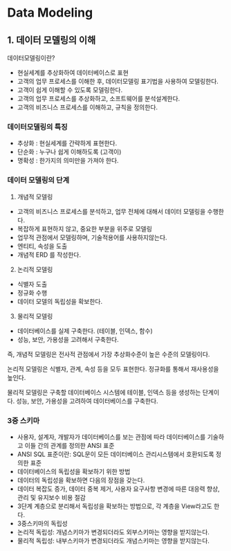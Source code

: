 # Data Modeling
## 1. 데이터 모델링의 이해

데이터모델링이란?
- 현실세계를 추상화하여 데이터베이스로 표현
- 고객의 업무 프로세스를 이해한 후, 데이터모델링 표기법을 사용하여 모델링한다.
- 고객이 쉽게 이해할 수 있도록 모델링한다.
- 고객의 업무 프로세스를 추상화하고, 소프트웨어를 분석설계한다.
- 고객의 비즈니스 프로세스를 이해하고, 규칙을 정의한다.


### 데이터모델링의 특징
- 추상화 : 현실세계를 간략하게 표현한다.
- 단순화 : 누구나 쉽게 이해하도록 (고객이)
- 명확성 : 한가지의 의미만을 가져야 한다.


### 데이터 모델링의 단계
1. 개념적 모델링
- 고객의 비즈니스 프로세스를 분석하고, 업무 전체에 대해서 데이터 모델링을 수행한다.
- 복잡하게 표현하지 않고, 중요한 부분을 위주로 모델링
- 업무적 관점에서 모델링하며, 기술적용어를 사용하지않는다.
- 엔티티, 속성을 도출
- 개념적 ERD 를 작성한다.

2. 논리적 모델링
- 식별자 도출
- 정규화 수행
- 데이터 모델의 독립성을 확보한다.

3. 물리적 모델링
- 데이터베이스를 실제 구축한다. (테이블, 인덱스, 함수)
- 성능, 보안, 가용성을 고려해서 구축한다.

즉, 개념적 모델링은 전사적 관점에서 가장 추상화수준이 높은 수준의 모델링이다.

논리적 모델링은 식별자, 관계, 속성 등을 모두 표현한다.
정규화를 통해서 재사용성을 높인다.

물리적 모델링은 구축할 데이터베이스 시스템에 테이블, 인덱스 등을 생성하는 단계이다. 성능, 보안, 가용성을 고려하여 데이터베이스를 구축한다.


### 3중 스키마
- 사용자, 설계자, 개발자가 데이터베이스를 보는 관점에 따라 데이터베이스를 기술하고 이들 간의 관계를 정의한 ANSI 표준
- ANSI SQL 표준이란: SQL문이 모든 데이터베이스 관리시스템에서 호환되도록 정의한 표준
- 데이터베이스의 독립성을 확보하기 위한 방법
- 데이터의 독립성을 확보하면 다음의 장점을 갖는다.
- 데이터 복잡도 증가, 데이터 중복 제거, 사용자 요구사항 변경에 따른 대응력 향상, 관리 및 유지보수 비용 절감
- 3단계 계층으로 분리해서 독립성을 확보하는 방법으로, 각 계층을 View라고도 한다.
- 3중스키마의 독립성
- 논리적 독립성: 개념스키마가 변경되더라도 외부스키마는 영향을 받지않는다.
- 물리적 독립성: 내부스키마가 변경되더라도 개념스키마는 영향을 받지않는다.


